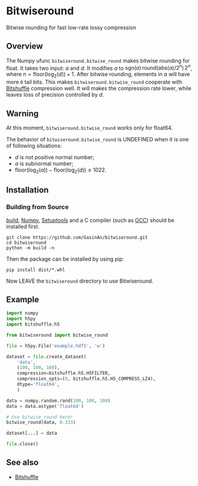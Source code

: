 # Bitwiseround

Bitwise rounding for fast low-rate lossy compression

## Overview

The Numpy ufunc `bitwiseround.bitwise_round` makes bitwise rounding for float. It takes two input: $a$ and $d$. It modifies $a$ to $\text{sgn}(a)\,\text{round}(\text{abs}(a)/2^{n})\,2^{n}$, where $n = \text{floor}(\log_{2}(d))+1$. After bitwise rounding, elements in $a$ will have more `0` tail bits. This makes `bitwiseround.bitwise_round` cooperate with [Bitshuffle](https://github.com/kiyo-masui/bitshuffle) compression well. It will makes the compression rate lower, while leaves loss of precision controlled by $d$.

## Warning

At this moment, `bitwiseround.bitwise_round` works only for float64.

The behavior of `bitwiseround.bitwise_round` is UNDEFINED when it is one of following situations:

 * $d$ is not positive normal number;
 * $a$ is subnormal number;
 * $\text{floor}(\log_{2}(a))-\text{floor}(\log_{2}(d))\leq1022$.

## Installation

### Building from Source

[build](https://pypa-build.readthedocs.io/en/stable/), [Numpy](https://numpy.org/), [Setuptools](https://setuptools.pypa.io/en/latest/) and a C compiler (such as [GCC](https://gcc.gnu.org/)) should be installed first.

```
git clone https://github.com/GasinAn/bitwiseround.git
cd bitwiseround
python -m build -n
```

Then the package can be installed by using pip:

```
pip install dist/*.whl
```

Now LEAVE the `bitwiseround` directory to use Bitwiseround.

## Example

```python
import numpy
import h5py
import bitshuffle.h5

from bitwiseround import bitwise_round

file = h5py.File('example.hdf5', 'w')

dataset = file.create_dataset(
    'data',
    (100, 100, 100),
    compression=bitshuffle.h5.H5FILTER,
    compression_opts=(0, bitshuffle.h5.H5_COMPRESS_LZ4),
    dtype='float64',
    )

data = numpy.random.rand(100, 100, 100)
data = data.astype('float64')

# Use bitwise_round here!
bitwise_round(data, 0.333)

dataset[...] = data

file.close()
```

## See also

 * [Bitshuffle](https://github.com/kiyo-masui/bitshuffle)
